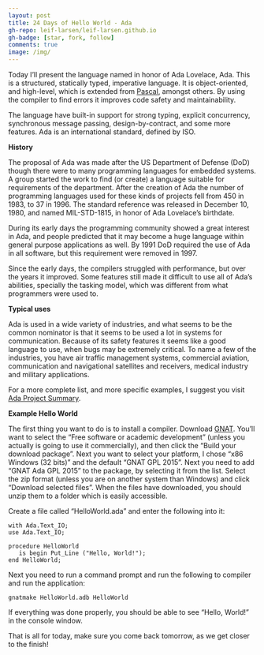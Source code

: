 ```yaml
---
layout: post
title: 24 Days of Hello World - Ada
gh-repo: leif-larsen/leif-larsen.github.io
gh-badge: [star, fork, follow]
comments: true
image: /img/
---
```

    
    
Today I’ll present the language named in honor of Ada Lovelace, Ada. This is a structured, statically typed, imperative language. It is object-oriented, and high-level, which is extended from [Pascal](http://leiflarsen.org/2015/24-days-of-hello-world-pascal), amongst others. By using the compiler to find errors it improves code safety and maintainability.

The language have built-in support for strong typing, explicit concurrency, synchronous message passing, design-by-contract, and some more features. Ada is an international standard, defined by ISO.

**History**

The proposal of Ada was made after the US Department of Defense (DoD) though there were to many programming languages for embedded systems. A group started the work to find (or create) a language suitable for requirements of the department. After the creation of Ada the number of programming languages used for these kinds of projects fell from 450 in 1983, to 37 in 1996. The standard reference was released in December 10, 1980, and named MIL-STD-1815, in honor of Ada Lovelace’s birthdate.

During its early days the programming community showed a great interest in Ada, and people predicted that it may become a huge language within general purpose applications as well. By 1991 DoD required the use of Ada in all software, but this requirement were removed in 1997.

Since the early days, the compilers struggled with performance, but over the years it improved. Some features still made it difficult to use all of Ada’s abilities, specially the tasking model, which was different from what programmers were used to.

**Typical uses**

Ada is used in a wide variety of industries, and what seems to be the common nominator is that it seems to be used a lot in systems for communication. Because of its safety features it seems like a good language to use, when bugs may be extremely critical. To name a few of the industries, you have air traffic management systems, commercial aviation, communication and navigational satellites and receivers, medical industry and military applications.

For a more complete list, and more specific examples, I suggest you visit [Ada Project Summary](http://www.seas.gwu.edu/~mfeldman/ada-project-summary.html).

**Example Hello World**

The first thing you want to do is to install a compiler. Download [GNAT](http://libre.adacore.com/download/). You’ll want to select the “Free software or academic development” (unless you actually is going to use it commercially), and then click the “Build your download package”. Next you want to select your platform, I chose “x86 Windows (32 bits)” and the default “GNAT GPL 2015”. Next you need to add “GNAT Ada GPL 2015” to the package, by selecting it from the list. Select the zip format (unless you are on another system than Windows) and click “Download selected files”. When the files have downloaded, you should unzip them to a folder which is easily accessible.

Create a file called “HelloWorld.ada” and enter the following into it:

```language-clike
with Ada.Text_IO; 
use Ada.Text_IO; 

procedure HelloWorld 
   is begin Put_Line ("Hello, World!"); 
end HelloWorld;
```
Next you need to run a command prompt and run the following to compiler and run the application:

<code>gnatmake HelloWorld.adb HelloWorld</code>

If everything was done properly, you should be able to see “Hello, World!” in the console window.

That is all for today, make sure you come back tomorrow, as we get closer to the finish!


